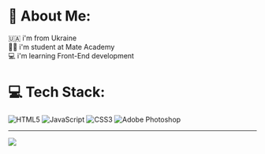 # 💫 About Me:
🇺🇦 i'm from Ukraine<br>👨‍🎓 i'm student at Mate Academy<br>💻 i'm learning Front-End development


# 💻 Tech Stack:
![HTML5](https://img.shields.io/badge/html5-%23E34F26.svg?style=for-the-badge&logo=html5&logoColor=white) ![JavaScript](https://img.shields.io/badge/javascript-%23323330.svg?style=for-the-badge&logo=javascript&logoColor=%23F7DF1E) ![CSS3](https://img.shields.io/badge/css3-%231572B6.svg?style=for-the-badge&logo=css3&logoColor=white) ![Adobe Photoshop](https://img.shields.io/badge/adobephotoshop-%2331A8FF.svg?style=for-the-badge&logo=adobephotoshop&logoColor=white)

---
[![](https://visitcount.itsvg.in/api?id=yar0polk&icon=2&color=3)](https://visitcount.itsvg.in)

<!-- Proudly created with GPRM ( https://gprm.itsvg.in ) -->

